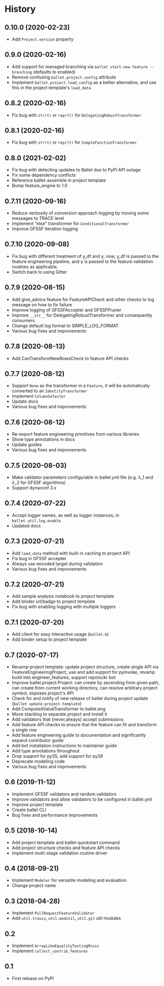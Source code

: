 # History

## 0.10.0 (2020-02-23)

* Add `Project.version` property

## 0.9.0 (2020-02-16)

* Add support for managed branching via `ballet start-new-feature --branching` (defaults to enabled)
* Remove confusing `ballet.project.config` attribute
* Implement `ballet.project.load_config` as a better alternative, and use this in the project template's `load_data`

## 0.8.2 (2020-02-16)

* Fix bug with `str(t)` or `repr(t)` for `DelegatingRobustTransformer`

## 0.8.1 (2020-02-16)

* Fix bug with `str(t)` or `repr(t)` for `SimpleFunctionTransformer`

## 0.8.0 (2021-02-02)

* Fix bug with detecting updates to Ballet due to PyPI API outage
* Fix some dependency conflicts
* Reference ballet-assemble in project template
* Bump feature_engine to 1.0

## 0.7.11 (2020-09-16)

* Reduce verbosity of conversion approach logging by moving some messages to TRACE level
* Implement "else" transformer for `ConditionalTransformer`
* Improve GFSSF iteration logging

## 0.7.10 (2020-09-08)

* Fix bug with different treatment of y_df and y; now, y_df is passed to the feature engineering pipeline, and y is passed to the feature validation routines as applicable.
* Switch back to using Gitter

## 0.7.9 (2020-08-15)

* Add give_advice feature for FeatureAPICheck and other checks to log message on how to fix failure
* Improve logging of GFSSFAccepter and GFSSFPruner
* Improve `__str__` for DelegatingRobustTransformer and consequently consumers
* Change default log format to SIMPLE_LOG_FORMAT
* Various bug fixes and improvements

## 0.7.8 (2020-08-13)

* Add CanTransformNewRowsCheck to feature API checks

## 0.7.7 (2020-08-12)

* Support `None` as the transformer in a `Feature`, it will be automatically converted to an `IdentityTransformer`
* Implement `ColumnSelector`
* Update docs
* Various bug fixes and improvements

## 0.7.6 (2020-08-12)

* Re-export feature engineering primitives from various libraries
* Show type annotations in docs
* Update guides
* Various bug fixes and improvements

## 0.7.5 (2020-08-03)

* Make validator parameters configurable in ballet.yml file (e.g. λ_1 and λ_2 for GFSSF algorithms)
* Support dynaconf 3.x

## 0.7.4 (2020-07-22)

* Accept logger names, as well as logger instances, in `ballet.util.log.enable`
* Updated docs

## 0.7.3 (2020-07-21)

* Add `load_data` method with built-in caching to project API
* Fix bug in GFSSF accepter
* Always use encoded target during validation
* Various bug fixes and improvements

## 0.7.2 (2020-07-21)

* Add sample analysis notebook to project template
* Add binder url/badge to project template
* Fix bug with enabling logging with multiple loggers

## 0.7.1 (2020-07-20)

* Add client for easy interactive usage (`ballet.b`)
* Add binder setup to project template

## 0.7 (2020-07-17)

* Revamp project template: update project structure, create single API via FeatureEngineeringProject, use and add support for pyinvoke, revamp build into engineer_features, support repolockr bot
* Improve ballet.project.Project: can create by ascending from given path, can create from current working directory, can resolve arbitrary project symbol, exposes project's API
* Check for and notify of new release of ballet during project update (`ballet update-project-template`)
* Add ComputedValueTransformer to ballet.eng
* Move stacklog to separate project and install it
* Add validators that {never,always} accept submissions
* Add feature API checks to ensure that the feature can fit and transform a single row
* Add feature engineering guide to documentation and significantly expand contributor guide
* Add bot installation instructions to maintainer guide
* Add type annotations throughout
* Drop support for py35, add support for py38
* Deprecate modeling code
* Various bug fixes and improvements

## 0.6 (2019-11-12)

* Implement GFSSF validators and random validators
* Improve validators and allow validators to be configured in ballet.yml
* Improve project template
* Create ballet CLI
* Bug fixes and performance improvements

## 0.5 (2018-10-14)

* Add project template and ballet-quickstart command
* Add project structure checks and feature API checks
* Implement multi-stage validation routine driver

## 0.4 (2018-09-21)

* Implement `Modeler` for versatile modeling and evaluation
* Change project name

## 0.3 (2018-04-28)

* Implement `PullRequestFeatureValidator`
* Add `util.travis`, `util.modutil`, `util.git` util modules

## 0.2

* Implement `ArrayLikeEqualityTestingMixin`
* Implement `collect_contrib_features`

## 0.1

* First release on PyPI
